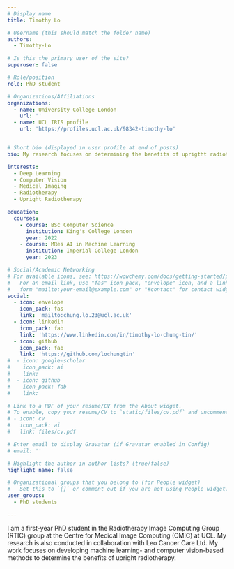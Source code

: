 ```yaml
---
# Display name
title: Timothy Lo

# Username (this should match the folder name)
authors:
  - Timothy-Lo

# Is this the primary user of the site?
superuser: false

# Role/position
role: PhD student

# Organizations/Affiliations
organizations:
  - name: University College London
    url: ''
  - name: UCL IRIS profile
    url: 'https://profiles.ucl.ac.uk/98342-timothy-lo'


# Short bio (displayed in user profile at end of posts)
bio: My research focuses on determining the benefits of uprigtht radiotherapy.

interests:
  - Deep Learning
  - Computer Vision
  - Medical Imaging
  - Radiotherapy 
  - Upright Radiotherapy 

education:
  courses:
    - course: BSc Computer Science 
      institution: King's College London
      year: 2022
    - course: MRes AI in Machine Learning
      institution: Imperial College London
      year: 2023

# Social/Academic Networking
# For available icons, see: https://wowchemy.com/docs/getting-started/page-builder/#icons
#   For an email link, use "fas" icon pack, "envelope" icon, and a link in the
#   form "mailto:your-email@example.com" or "#contact" for contact widget.
social:
  - icon: envelope
    icon_pack: fas
    link: 'mailto:chung.lo.23@ucl.ac.uk'
  - icon: linkedin
    icon_pack: fab
    link: 'https://www.linkedin.com/in/timothy-lo-chung-tin/'
  - icon: github
    icon_pack: fab 
    link: 'https://github.com/lochungtin'
#  - icon: google-scholar
#    icon_pack: ai
#    link: 
#  - icon: github
#    icon_pack: fab
#    link: 

# Link to a PDF of your resume/CV from the About widget.
# To enable, copy your resume/CV to `static/files/cv.pdf` and uncomment the lines below.
# - icon: cv
#   icon_pack: ai
#   link: files/cv.pdf

# Enter email to display Gravatar (if Gravatar enabled in Config)
# email: ''

# Highlight the author in author lists? (true/false)
highlight_name: false

# Organizational groups that you belong to (for People widget)
#   Set this to `[]` or comment out if you are not using People widget.
user_groups:
  - PhD students

---
```


I am a first-year PhD student in the Radiotherapy Image Computing Group (RTIC) group at the Centre for Medical Image Computing (CMIC) at UCL. My research is also conducted in collaboration with Leo Cancer Care Ltd. My work focuses on developing machine learning- and computer vision-based methods to determine the benefits of upright radiotherapy.
